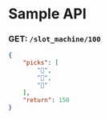 # Sample API

### GET: `/slot_machine/100`
```json
{
    "picks": [
        "🍍",
        "🍍",
        "🍓"
    ],
    "return": 150
}
```